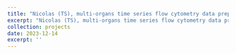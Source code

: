 ```yaml
---
title: "Nicolas (TS), multi-organs time series flow cytometry data preprocessed by J.Cazareth (Cytometry platform)"
excerpt: "Nicolas (TS), multi-organs time series flow cytometry data preprocessed by J.Cazareth (Cytometry platform)"
collection: projects
date: 2023-12-14
excerpt: ''
---
```

